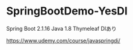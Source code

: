 # SpringBootDemo-YesDI

Spring Boot 2.1.16
Java 1.8
Thymeleaf
DIあり

https://www.udemy.com/course/javaspringdi/
